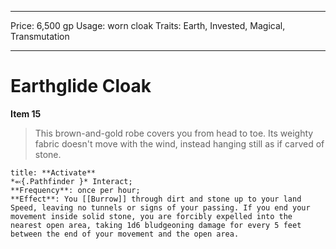 
---
Price: 6,500 gp
Usage: worn cloak
Traits: Earth, Invested, Magical, Transmutation

---

# Earthglide Cloak

**Item 15**

> This brown-and-gold robe covers you from head to toe. Its weighty fabric doesn't move with the wind, instead hanging still as if carved of stone.

```ad-embed-ability
title: **Activate**
*⬻{.Pathfinder }* Interact; 
**Frequency**: once per hour;
**Effect**: You [[Burrow]] through dirt and stone up to your land Speed, leaving no tunnels or signs of your passing. If you end your movement inside solid stone, you are forcibly expelled into the nearest open area, taking 1d6 bludgeoning damage for every 5 feet between the end of your movement and the open area.

```
